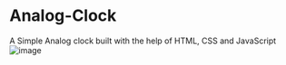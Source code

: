 # Analog-Clock
A Simple Analog clock built with the help of HTML, CSS and JavaScript
![image](https://user-images.githubusercontent.com/47186806/110142122-bf871200-7dcd-11eb-844e-ec8209ad0b74.png)

